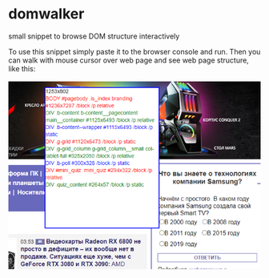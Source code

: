 # domwalker
small snippet to browse DOM structure interactively

To use this snippet simply paste it to the browser console and run. Then you can walk with mouse cursor over web page and see web page structure, like this:<br><br>
<img src='domwalker_example.png'/>
